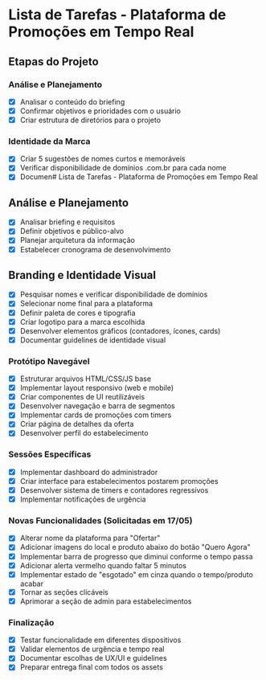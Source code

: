 # Lista de Tarefas - Plataforma de Promoções em Tempo Real

## Etapas do Projeto

### Análise e Planejamento
- [x] Analisar o conteúdo do briefing
- [x] Confirmar objetivos e prioridades com o usuário
- [x] Criar estrutura de diretórios para o projeto

### Identidade da Marca
- [x] Criar 5 sugestões de nomes curtos e memoráveis
- [x] Verificar disponibilidade de domínios .com.br para cada nome
- [x] Documen# Lista de Tarefas - Plataforma de Promoções em Tempo Real

## Análise e Planejamento
- [x] Analisar briefing e requisitos
- [x] Definir objetivos e público-alvo
- [x] Planejar arquitetura da informação
- [x] Estabelecer cronograma de desenvolvimento

## Branding e Identidade Visual
- [x] Pesquisar nomes e verificar disponibilidade de domínios
- [x] Selecionar nome final para a plataforma
- [x] Definir paleta de cores e tipografia
- [x] Criar logotipo para a marca escolhida
- [x] Desenvolver elementos gráficos (contadores, ícones, cards)
- [x] Documentar guidelines de identidade visual

### Protótipo Navegável
- [x] Estruturar arquivos HTML/CSS/JS base
- [x] Implementar layout responsivo (web e mobile)
- [x] Criar componentes de UI reutilizáveis
- [x] Desenvolver navegação e barra de segmentos
- [x] Implementar cards de promoções com timers
- [x] Criar página de detalhes da oferta
- [x] Desenvolver perfil do estabelecimento

### Sessões Específicas
- [x] Implementar dashboard do administrador
- [x] Criar interface para estabelecimentos postarem promoções
- [x] Desenvolver sistema de timers e contadores regressivos
- [x] Implementar notificações de urgência

### Novas Funcionalidades (Solicitadas em 17/05)
- [x] Alterar nome da plataforma para "Ofertar"
- [x] Adicionar imagens do local e produto abaixo do botão "Quero Agora"
- [x] Implementar barra de progresso que diminui conforme o tempo passa
- [x] Adicionar alerta vermelho quando faltar 5 minutos
- [x] Implementar estado de "esgotado" em cinza quando o tempo/produto acabar
- [x] Tornar as seções clicáveis
- [x] Aprimorar a seção de admin para estabelecimentos

### Finalização
- [x] Testar funcionalidade em diferentes dispositivos
- [x] Validar elementos de urgência e tempo real
- [x] Documentar escolhas de UX/UI e guidelines
- [x] Preparar entrega final com todos os assets